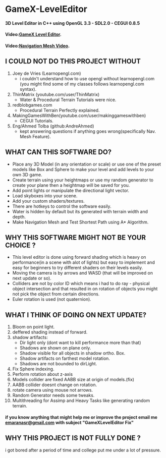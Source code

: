 # GameX-LevelEditor
#### 3D Level Editor in C++ using OpenGL 3.3 - SDL2.0 - CEGUI 0.8.5
#### Video:[GameX Level Editor](https://youtu.be/zSfcjB-RDEo).
#### Video:[Navigation Mesh Video](https://youtu.be/aZXywPTnU34).
## I COULD NOT DO THIS PROJECT WITHOUT 

1. Joey de Vries (Learnopengl.com)
   - i couldn't understand how to use opengl without learnopengl.com
(you might find some of my classes follows learnopengl.com syntax).
2. ThinMatrix (youtube.com/user/ThinMatrix)
   - Water & Procedural Terrain Tutorials were nice.
3. redblobgames.com
   - Procedural Terrain Perfectly explained.
4. MakingGamesWithBen(youtube.com/user/makinggameswithben)
   - CEGUI Tutorials.
5. Eng/Ahmed Tolba (github:AndreAhmed)
   - kept answering questions if anything goes wrong(specifically Nav. Mesh Feature).

## WHAT CAN THIS SOFTWARE DO?
- Place any 3D Model (in any orientation or scale) or use one of the preset models like Box and Sphere to make your level and add levels to your own 3D game.
- Create terrain using your heightmaps or use my random generator to create your plane then a heightmap will be saved for you.
- Add point lights or manipulate the directional light vector.
- Load skyboxes into your scene.
- Add your custom shaders/textures.
- There are hotkeys to control the software easily.
- Water is hidden by default but its generated with terrain width and depth.
- Make Navigation Mesh and Test Shortest Path using A* Algorithm.
## WHY THIS SOFTWARE MIGHT NOT BE YOUR CHOICE ?
- This level editor is done using forward shading which is heavy on performance(in a scene with alot of lights) but easy to implement and easy for beginners to try different shaders on their levels easily.
- Moving the camera is by arrows and WASD (that will be improved on next update or so).
- Colliders are not by color ID which means i had to do ray - physical object intersection and that resulted in on rotation of objects you might not pick the object from certain directions.
- Euler rotation is used (not quaternion).
## WHAT I THINK OF DOING ON NEXT UPDATE?
1. Bloom on point light.
2. deffered shading instead of forward.
3. shadow artifacts:
   - Dir light only (dont want to kill performance more than that)
   - Shadows are shown on plane only.
   - Shadow visible for all objects in shadow ortho. Box.
   - Shadow artifacts on  farthest model rotation.
   - Shadows are not bounded to dirLight.
4. Fix Sphere indexing.
5. Perform rotation about z-axis
6. Models collider are fixed AABB size at origin of models.(fix)
7. AABB collider doesnt change on rotation.
8. rotate camera using mouse not arrows.
9. Random Generator needs some tweaks.
10. Multithreading for Assimp and Heavy Tasks like generating random terrain.
#### if you know anything that might help me or improve the project email me emaranasr@gmail.com with subject "GameXLevelEditor Fix"

## WHY THIS PROJECT IS NOT FULLY DONE ?
i got bored after a period of time and college put me under a lot of pressure.
